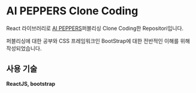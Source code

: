 # AI PEPPERS Clone Coding

React 라이브러리로 <a href="www.aipeppers.kr">AI PEPPERS</a>퍼블리싱 Clone Coding한 Repositori입니다.

퍼블리싱에 대한 공부와 CSS 프레임워크인 BootStrap에 대한 전반적인 이해를 위해 작성되었습니다.

## 사용 기술
<strong>ReactJS, bootstrap</strong>
